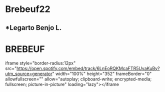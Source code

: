 # Brebeuf22
## *Legarto Benjo L.
# BREBEUF
iframe style="border-radius:12px" src="https://open.spotify.com/embed/track/6LnEoRQKMcaFTR5UvaKuBy?utm_source=generator" width="100%" height="352" frameBorder="0" allowfullscreen="" allow="autoplay; clipboard-write; encrypted-media; fullscreen; picture-in-picture" loading="lazy"></iframe
